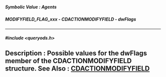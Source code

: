 ##### Symbolic Value : Agents
##### MODIFYFIELD_FLAG_xxx - CDACTIONMODIFYFIELD - dwFlags
---
##### #include <queryods.h>
**Description :**
Possible values for the dwFlags member of the CDACTIONMODIFYFIELD structure.
**See Also :**
[CDACTIONMODIFYFIELD](D:/md_files/CDACTIONMODIFYFIELD.md)
---
